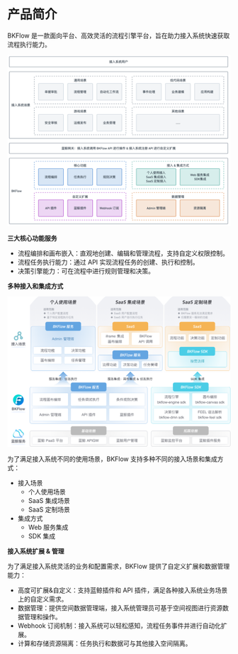 # 产品简介

BKFlow 是一款面向平台、高效灵活的流程引擎平台，旨在助力接入系统快速获取流程执行能力。

![业务概览示意图](assets/biz_view.png)

**三大核心功能服务**
- 流程编排和画布嵌入：直观地创建、编辑和管理流程，支持自定义权限控制。
- 流程任务执行能力：通过 API 实现流程任务的创建、执行和控制。
- 决策引擎能力：可在流程中进行规则管理和决策。

**多种接入和集成方式**

![接入场景示意图](assets/cases.png)

为了满足接入系统不同的使用场景，BKFlow 支持多种不同的接入场景和集成方式：

- 接入场景
  - 个人使用场景
  - SaaS 集成场景
  - SaaS 定制场景
- 集成方式
  - Web 服务集成
  - SDK 集成

**接入系统扩展 & 管理**

为了满足接入系统灵活的业务和配置需求，BKFlow 提供了自定义扩展和数据管理能力：

- 高度可扩展&自定义：支持蓝鲸插件和 API 插件，满足各种接入系统业务场景上的自定义需求。
- 数据管理：提供空间数据管理端，接入系统管理员可基于空间视图进行资源数据管理和操作。
- Webhook 订阅机制：接入系统可以轻松感知，流程任务事件并进行自动化扩展。
- 计算和存储资源隔离：任务执行和数据可与其他接入空间隔离。
